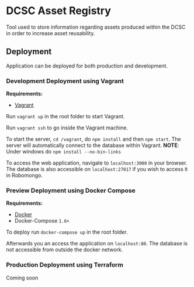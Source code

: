 # DCSC Asset Registry

Tool used to store information regarding assets produced within the DCSC in
order to increase asset reusability.

## Deployment

Application can be deployed for both production and development.

### Development Deployment using Vagrant

**Requirements:**

- [Vagrant](https://www.vagrantup.com)

Run `vagrant up` in the root folder to start Vagrant.

Run `vagrant ssh` to go inside the Vagrant machine.

To start the server, `cd /vagrant`, do `npm install` and then `npm start`. The server will automatically connect to the database within Vagrant.
**NOTE**: Under windows do `npm install --no-bin-links`

To access the web application, navigate to `localhost:3000` in your browser.
The database is also accessible on `localhost:27017` if you wish to access it
in Robomongo.

### Preview Deployment using Docker Compose

**Requirements:**

- [Docker](https://www.docker.com)
- Docker-Compose `1.6+`

To deploy run `docker-compose up` in the root folder.

Afterwards you an access the application on `localhost:80`.
The database is not accessible from outside the docker network.

### Production Deployment using Terraform

Coming soon
